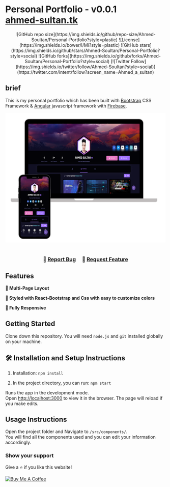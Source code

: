
# Personal Portfolio - v0.0.1 <br/> [ahmed-sultan.tk](https://ahmed-sultan.tk)



<div align="center">
![GitHub repo size](https://img.shields.io/github/repo-size/Ahmed-Soultan/Personal-Portfolio?style=plastic)
![License](https://img.shields.io/bower/l/Mi?style=plastic)
![GitHub stars](https://img.shields.io/github/stars/Ahmed-Soultan/Personal-Portfolio?style=social)
![GitHub forks](https://img.shields.io/github/forks/Ahmed-Soultan/Personal-Portfolio?style=social)
[![Twitter Follow](https://img.shields.io/twitter/follow/Ahmed-Soultan?style=social)](https://twitter.com/intent/follow?screen_name=Ahmed_a_sultan)
</div>


## brief
This is my personal portfolio which has been built with [Bootstrap](https://getbootstrap.com) CSS Framework & [Angular](https://angular.io) javascript framework with [Firebase](https://firebase.google.com/).

<div align="center">
  <img alt="Demo" src="./design.png" />
</div>

<br/>

<h3 align="center">
    🔹
    <a href="https://github.com/Ahmed-Soultan/Personal-Portfolio/issues">Report Bug</a> &nbsp; &nbsp;
    🔹
    <a href="https://github.com/Ahmed-Soultan/Personal-Portfolio/issues">Request Feature</a>
</h3>


## Features

**📖 Multi-Page Layout**

**🎨 Styled with React-Bootstrap and Css with easy to customize colors**

**📱 Fully Responsive**

## Getting Started

Clone down this repository. You will need `node.js` and `git` installed globally on your machine.

## 🛠 Installation and Setup Instructions

1. Installation: `npm install`

2. In the project directory, you can run: `npm start`

Runs the app in the development mode.\
Open [http://localhost:3000](http://localhost:3000) to view it in the browser.
The page will reload if you make edits.

## Usage Instructions

Open the project folder and Navigate to `/src/components/`. <br/>
You will find all the components used and you can edit your information accordingly.

### Show your support

Give a ⭐ if you like this website!

<a href="https://www.buymeacoffee.com/soumyajit4419" target="_blank"><img src="https://cdn.buymeacoffee.com/buttons/v2/default-violet.png" alt="Buy Me A Coffee" height= "60px" width= "217px" ></a>
